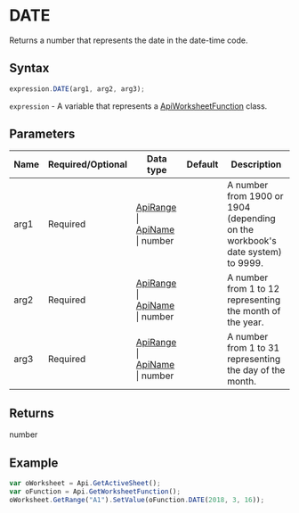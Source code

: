 # DATE

Returns a number that represents the date in the date-time code.

## Syntax

```javascript
expression.DATE(arg1, arg2, arg3);
```

`expression` - A variable that represents a [ApiWorksheetFunction](../ApiWorksheetFunction.md) class.

## Parameters

| **Name** | **Required/Optional** | **Data type** | **Default** | **Description** |
| ------------- | ------------- | ------------- | ------------- | ------------- |
| arg1 | Required | [ApiRange](../../ApiRange/ApiRange.md) \| [ApiName](../../ApiName/ApiName.md) \| number |  | A number from 1900 or 1904 (depending on the workbook's date system) to 9999. |
| arg2 | Required | [ApiRange](../../ApiRange/ApiRange.md) \| [ApiName](../../ApiName/ApiName.md) \| number |  | A number from 1 to 12 representing the month of the year. |
| arg3 | Required | [ApiRange](../../ApiRange/ApiRange.md) \| [ApiName](../../ApiName/ApiName.md) \| number |  | A number from 1 to 31 representing the day of the month. |

## Returns

number

## Example



```javascript editor-xlsx
var oWorksheet = Api.GetActiveSheet();
var oFunction = Api.GetWorksheetFunction();
oWorksheet.GetRange("A1").SetValue(oFunction.DATE(2018, 3, 16));
```
